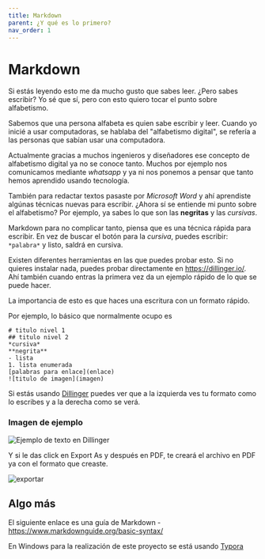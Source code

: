 ```yaml
---
title: Markdown
parent: ¿Y qué es lo primero?
nav_order: 1
---
```


# Markdown

Si estás leyendo esto me da mucho gusto que sabes leer. ¿Pero sabes escribir? Yo sé que sí, pero con esto quiero tocar el punto sobre alfabetismo.

Sabemos que una persona alfabeta es quien sabe escribir y leer. 
Cuando yo inicié a usar computadoras, se hablaba del "alfabetismo digital", se refería a las personas que sabían usar una computadora.

Actualmente gracias a muchos ingenieros y diseñadores ese concepto de alfabetismo digital ya no se conoce tanto. Muchos por ejemplo nos comunicamos mediante *whatsapp* y ya ni nos ponemos a pensar que tanto hemos aprendido usando tecnología. 

También para redactar textos pasaste por *Microsoft Word* y ahí aprendiste algúnas técnicas nuevas para escribir. ¿Ahora sí se entiende mi punto sobre el alfabetismo? Por ejemplo, ya sabes lo que son las **negritas** y las *cursivas*.

Markdown para no complicar tanto, piensa que es una técnica rápida para escribir. En vez de buscar el botón para la *cursiva*, puedes escribir: 
`*palabra*` y listo, saldrá en cursiva.

Existen diferentes herramientas en las que puedes probar esto. Si no quieres instalar nada, puedes probar directamente en https://dillinger.io/. Ahí también cuando entras la primera vez da un ejemplo rápido de lo que se puede hacer.

La importancia de esto es que haces una escritura con un formato rápido.

Por ejemplo, lo básico que normalmente ocupo es

```
# titulo nivel 1
## titulo nivel 2
*cursiva*
**negrita**
- lista
1. lista enumerada
[palabras para enlace](enlace)
![titulo de imagen](imagen)
```

Si estás usando [Dillinger](https://dillinger.io/) puedes ver que a la izquierda ves tu formato como lo escribes y a la derecha como se verá.

### Imagen de ejemplo

![Ejemplo de texto en Dillinger](https://i.imgur.com/ZERrEY3.png)

Y si le das click en Export As y después en PDF, te creará el archivo en PDF ya con el formato que creaste.

![exportar](https://i.imgur.com/6mv1i96.png)



## Algo más 

El siguiente enlace es una guía de Markdown - https://www.markdownguide.org/basic-syntax/

En Windows para la realización de este proyecto se está usando [Typora](https://typora.io)
